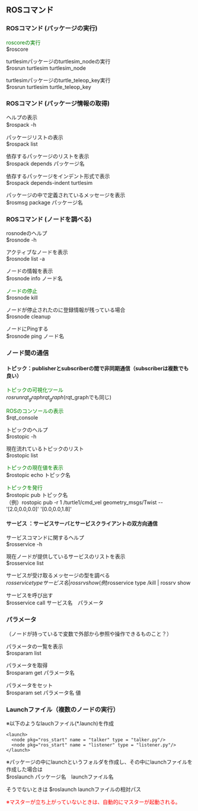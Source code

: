 ## ROSコマンド
### ROSコマンド (パッケージの実行)  
<font color="Green">roscoreの実行</font>  
$roscore  

turtlesimパッケージのturtlesim_nodeの実行    
$rosrun turtlesim turtlesim_node  

turtlesimパッケージのturtle_teleop_key実行    
$rosrun turtlesim turtle_teleop_key

### ROSコマンド (パッケージ情報の取得)
ヘルプの表示  
$rospack -h　

パッケージリストの表示  
$rospack list

依存するパッケージのリストを表示  
$rospack depends パッケージ名

依存するパッケージをインデント形式で表示  
$rospack depends-indent turtlesim

パッケージの中で定義されているメッセージを表示  
$rosmsg package パッケージ名     

### ROSコマンド (ノードを調べる)
rosnodeのヘルプ  
$rosnode -h  

アクティブなノードを表示  
$rosnode list -a  

ノードの情報を表示  
$rosnode info ノード名  

<font color="Green">ノードの停止</font>  
$rosnode kill  

ノードが停止されたのに登録情報が残っている場合  
$rosnode cleanup  

ノードにPingする  
$rosnode ping ノード名

### ノード間の通信
#### トピック：publisherとsubscriberの間で非同期通信（subscriberは複数でも良い）
<font color="Green">トピックの可視化ツール</font>  
$rosrun rqt_graph rqt_graph
($rqt_graphでも同じ)

<font color="Green">ROSのコンソールの表示</font>  
$rqt_console  

トピックのヘルプ  
$rostopic -h  

現在流れているトピックのリスト  
$rostopic list  

<font color="Green">トピックの現在値を表示</font>   
$rostopic echo トピック名

<font color="Green">トピックを発行</font>  
$rostopic pub トピック名  
（例）rostopic pub -r 1 /turtle1/cmd_vel geometry_msgs/Twist -- '[2.0,0.0,0.0]' '[0.0,0.0,1.8]'

#### サービス ：サービスサーバとサービスクライアントの双方向通信
サービスコマンドに関するヘルプ  
$rosservice -h  

現在ノードが提供しているサービスのリストを表示  
$rosservice list

サービスが受け取るメッセージの型を調べる  
$rosservice type サービス名 | rossrv show  
(例)$rosservice type /kill | rossrv show  

サービスを呼び出す  
$rosservice call サービス名　パラメータ

### パラメータ
（ノードが持っているで変数で外部から参照や操作できるものこと？）  

パラメータの一覧を表示  
$rosparam list

パラメータを取得  
$rosparam get パラメータ名  

パラメータをセット   
$rosparam set パラメータ名 値  

### Launchファイル（複数のノードの実行）
※以下のようなlauchファイル(*.launch)を作成  
```
<launch>
  <node pkg="ros_start" name = "talker" type = "talker.py"/>
  <node pkg="ros_start" name = "listener" type = "listener.py"/>
</launch>
```    
※パッケージの中にlaunchというフォルダを作成し、その中にlaunchファイルを作成した場合は  
$roslaunch パッケージ名　launchファイル名   

そうでないときは
$roslaunch launchファイルの相対パス  

<font color="Red">※マスターが立ち上がっていないときは、自動的にマスターが起動される。</font>
